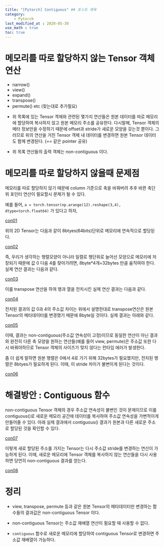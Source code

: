 ```yaml
---
title: "[Pytorch] Contiguous" ## 포스트 제목
category:       
    - Pytorch
last_modified_at : 2020-05-30
use_math : true
toc: true
---
```


# 메모리를 따로 할당하지 않는 Tensor 객체 연산

- narrow()
- view()
- expand()
- transpose()
- permute()
etc (찾는대로 추가필요)


* 위 목록에 있는 Tensor 겍체와 관련된  몇가지 연산들은 원본 데이터를 따로 메모리에 할당하여 복사하지 않고 원본 메모리 주소를 공유한다. 다시말해, Tensor 객체의 메타 정보만을 수정하기 때문에 offset과 stride가 새로운 모양을 갖는것 뿐이다. 그러므로 위의 연산을 거친 Tensor 객체 내 데이터를 변경하면 원본 Tensor 데이터도 함께 변경된다.
(== 같은 pointer 공유)

* 위 목록 연산들의 출력 객체는 non-contiguous 이다.

# 메모리를 따로 할당하지 않을때 문제점

메모리를 따로 할당하지 않기 때문에 column 기준으로 축을 바꿔버려 추후 바뀐 축단위 포인터 연산이 필요할시 문제가 될 수 있다.

예를 들어, `a = torch.tensor(np.arange(12).reshape(3,4), dtype=torch.float64)` 가 있다고 하자,


[con01](/assets/images/2020-05-30-contiguous01.PNG)


위의 2D Tensor는 다음과  같이 8btyes(64bits)단위로 메모리에 연속적으로 할당된다.


[con02](/assets/images/2020-05-30-contiguous02.PNG)


즉, 우리가 생각하는 행렬모양이 아니라 일렬로 행단위로 늘어선 모양으로 메모리에 저장되기 때문에 값 0 다음 4를 찾아가려면,  8byte*4개=32bytes 만큼 움직여야 한다. 실제 연산 결과는 다음과 같다.


[con03](/assets/images/2020-05-30-contiguous03.PNG)



이를 transpose 연산을 하여 행과 열을 전치시킨 실제 연산 결과는 다음과 같다.


[con04](/assets/images/2020-05-30-contiguous04.PNG)


전치된 결과의 값 0과 4의 주소값 차이는 위에서 설명한대로 transpose연산은 원본 Tensor의 메타데이터를 변경했기 때문에 8byte일 것이다. 실제 결과는 아래와 같다.


[con05](/assets/images/2020-05-30-contiguous05.PNG)


이때, 결과는 non-contiguous(주소값 연속성이 고정)이므로 동일한 연산이 아닌 결과와 완전히 다른 축 모양을 원하는 연산들(예를 들어 view, permute)은 주소값 또한 다시 바꿔야하므로 Tensor 객체의 사이즈가 맞지 않다는 런타임 에러가 발생한다. 

좀 더 쉽게 말하면 원본 행렬은 0에서 4로 가기 위해 32bytes가 필요했지만, 전치된 행렬은 8btyes가 필요하게 된다. 이때, 이 stride 차이가 불변이게 된다는 것이다.

[con06](/assets/images/2020-05-30-contiguous06.PNG)


# 해결방안 : Contiguous 함수

non-contiguous Tensor 객체의 경우 주소값 연속성이 불변인 것이 문제이므로 이를 contiguous()로 새로운 메모리 공간에 데이터를 복사하여 주소값 연속성을 가변적이게 만들어줄 수 있다. 아래 실제 결과에서 contiguous() 결과가 원본과 다른 새로운 주소로 할당된 것을 확인할 수 있다.


[con07](/assets/images/2020-05-30-contiguous07.PNG)


이렇게 새로 할당된 주소를 가지는 Tensor는 다시 주소값 stride를 변경하는 연산이 가능하게 된다. 이때, 새로운 메모리에 Tensor 객체를 복사하지 않는 연산들을 다시 사용하면 당연히 non-contiguous 결과를 얻는다.


[con08](/assets/images/2020-05-30-contiguous08.PNG)


# 정리

- view, transpose, permute 등과 같은 원본 Tensor의 메타데이터만 변경하는 함수들의 결과값은 non-contiguous Tensor 이다.

- non-contiguous Tensor는 주소값 재배열 연산이 필요할 때 사용할 수 없다.

- `contiguous` 함수로 새로운 메모리에 할당하여 contiguous Tensor로 변경하면 주소값 재배열이 가능하다.